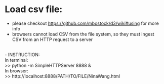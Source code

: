 # Load csv file:
- please checkout https://github.com/mbostock/d3/wiki#using for more info
- browsers cannot load CSV from the file system, so they must ingest CSV from an HTTP request to a server 
</br>
- INSTRUCTION: </br>
In terminal:</br>
>> python -m SimpleHTTPServer 8888 &
</br>
In browser:</br>
>> http://localhost:8888/PATH/TO/FILE/NinaWang.html